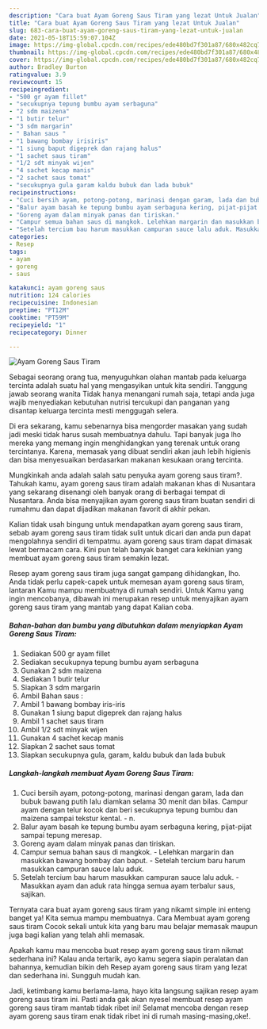 ```yaml
---
description: "Cara buat Ayam Goreng Saus Tiram yang lezat Untuk Jualan"
title: "Cara buat Ayam Goreng Saus Tiram yang lezat Untuk Jualan"
slug: 683-cara-buat-ayam-goreng-saus-tiram-yang-lezat-untuk-jualan
date: 2021-05-18T15:59:07.104Z
image: https://img-global.cpcdn.com/recipes/ede480bd7f301a87/680x482cq70/ayam-goreng-saus-tiram-foto-resep-utama.jpg
thumbnail: https://img-global.cpcdn.com/recipes/ede480bd7f301a87/680x482cq70/ayam-goreng-saus-tiram-foto-resep-utama.jpg
cover: https://img-global.cpcdn.com/recipes/ede480bd7f301a87/680x482cq70/ayam-goreng-saus-tiram-foto-resep-utama.jpg
author: Bradley Burton
ratingvalue: 3.9
reviewcount: 15
recipeingredient:
- "500 gr ayam fillet"
- "secukupnya tepung bumbu ayam serbaguna"
- "2 sdm maizena"
- "1 butir telur"
- "3 sdm margarin"
- " Bahan saus "
- "1 bawang bombay irisiris"
- "1 siung baput digeprek dan rajang halus"
- "1 sachet saus tiram"
- "1/2 sdt minyak wijen"
- "4 sachet kecap manis"
- "2 sachet saus tomat"
- "secukupnya gula garam kaldu bubuk dan lada bubuk"
recipeinstructions:
- "Cuci bersih ayam, potong-potong, marinasi dengan garam, lada dan bubuk bawang putih lalu diamkan selama 30 menit dan bilas. Campur ayam dengan telur kocok dan beri secukupnya tepung bumbu dan maizena sampai tekstur kental. n."
- "Balur ayam basah ke tepung bumbu ayam serbaguna kering, pijat-pijat sampai tepung meresap."
- "Goreng ayam dalam minyak panas dan tiriskan."
- "Campur semua bahan saus di mangkok. Lelehkan margarin dan masukkan bawang bombay dan baput. Setelah tercium baru harum masukkan campuran sauce lalu aduk."
- "Setelah tercium bau harum masukkan campuran sauce lalu aduk. Masukkan ayam dan aduk rata hingga semua ayam terbalur saus, sajikan."
categories:
- Resep
tags:
- ayam
- goreng
- saus

katakunci: ayam goreng saus 
nutrition: 124 calories
recipecuisine: Indonesian
preptime: "PT12M"
cooktime: "PT59M"
recipeyield: "1"
recipecategory: Dinner

---
```



![Ayam Goreng Saus Tiram](https://img-global.cpcdn.com/recipes/ede480bd7f301a87/680x482cq70/ayam-goreng-saus-tiram-foto-resep-utama.jpg)

Sebagai seorang orang tua, menyuguhkan olahan mantab pada keluarga tercinta adalah suatu hal yang mengasyikan untuk kita sendiri. Tanggung jawab seorang  wanita Tidak hanya menangani rumah saja, tetapi anda juga wajib menyediakan kebutuhan nutrisi tercukupi dan panganan yang disantap keluarga tercinta mesti menggugah selera.

Di era  sekarang, kamu sebenarnya bisa mengorder masakan yang sudah jadi meski tidak harus susah membuatnya dahulu. Tapi banyak juga lho mereka yang memang ingin menghidangkan yang terenak untuk orang tercintanya. Karena, memasak yang dibuat sendiri akan jauh lebih higienis dan bisa menyesuaikan berdasarkan makanan kesukaan orang tercinta. 



Mungkinkah anda adalah salah satu penyuka ayam goreng saus tiram?. Tahukah kamu, ayam goreng saus tiram adalah makanan khas di Nusantara yang sekarang disenangi oleh banyak orang di berbagai tempat di Nusantara. Anda bisa menyajikan ayam goreng saus tiram buatan sendiri di rumahmu dan dapat dijadikan makanan favorit di akhir pekan.

Kalian tidak usah bingung untuk mendapatkan ayam goreng saus tiram, sebab ayam goreng saus tiram tidak sulit untuk dicari dan anda pun dapat mengolahnya sendiri di tempatmu. ayam goreng saus tiram dapat dimasak lewat bermacam cara. Kini pun telah banyak banget cara kekinian yang membuat ayam goreng saus tiram semakin lezat.

Resep ayam goreng saus tiram juga sangat gampang dihidangkan, lho. Anda tidak perlu capek-capek untuk memesan ayam goreng saus tiram, lantaran Kamu mampu membuatnya di rumah sendiri. Untuk Kamu yang ingin mencobanya, dibawah ini merupakan resep untuk menyajikan ayam goreng saus tiram yang mantab yang dapat Kalian coba.

<!--inarticleads1-->

##### Bahan-bahan dan bumbu yang dibutuhkan dalam menyiapkan Ayam Goreng Saus Tiram:

1. Sediakan 500 gr ayam fillet
1. Sediakan secukupnya tepung bumbu ayam serbaguna
1. Gunakan 2 sdm maizena
1. Sediakan 1 butir telur
1. Siapkan 3 sdm margarin
1. Ambil  Bahan saus :
1. Ambil 1 bawang bombay iris-iris
1. Gunakan 1 siung baput digeprek dan rajang halus
1. Ambil 1 sachet saus tiram
1. Ambil 1/2 sdt minyak wijen
1. Gunakan 4 sachet kecap manis
1. Siapkan 2 sachet saus tomat
1. Siapkan secukupnya gula, garam, kaldu bubuk dan lada bubuk




<!--inarticleads2-->

##### Langkah-langkah membuat Ayam Goreng Saus Tiram:

1. Cuci bersih ayam, potong-potong, marinasi dengan garam, lada dan bubuk bawang putih lalu diamkan selama 30 menit dan bilas. Campur ayam dengan telur kocok dan beri secukupnya tepung bumbu dan maizena sampai tekstur kental. - n.
1. Balur ayam basah ke tepung bumbu ayam serbaguna kering, pijat-pijat sampai tepung meresap.
1. Goreng ayam dalam minyak panas dan tiriskan.
1. Campur semua bahan saus di mangkok. - Lelehkan margarin dan masukkan bawang bombay dan baput. - Setelah tercium baru harum masukkan campuran sauce lalu aduk.
1. Setelah tercium bau harum masukkan campuran sauce lalu aduk. - Masukkan ayam dan aduk rata hingga semua ayam terbalur saus, sajikan.




Ternyata cara buat ayam goreng saus tiram yang nikamt simple ini enteng banget ya! Kita semua mampu membuatnya. Cara Membuat ayam goreng saus tiram Cocok sekali untuk kita yang baru mau belajar memasak maupun juga bagi kalian yang telah ahli memasak.

Apakah kamu mau mencoba buat resep ayam goreng saus tiram nikmat sederhana ini? Kalau anda tertarik, ayo kamu segera siapin peralatan dan bahannya, kemudian bikin deh Resep ayam goreng saus tiram yang lezat dan sederhana ini. Sungguh mudah kan. 

Jadi, ketimbang kamu berlama-lama, hayo kita langsung sajikan resep ayam goreng saus tiram ini. Pasti anda gak akan nyesel membuat resep ayam goreng saus tiram mantab tidak ribet ini! Selamat mencoba dengan resep ayam goreng saus tiram enak tidak ribet ini di rumah masing-masing,oke!.

